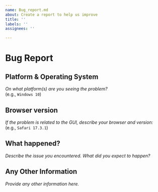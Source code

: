 ```yaml
---
name: Bug_report.md
about: Create a report to help us improve
title: ''
labels: ''
assignees: ''

---
```


# Bug Report

## Platform & Operating System
_On what platform(s) are you seeing the problem?_  
(e.g., `Windows 10`)

## Browser version
_If the problem is related to the GUI, describe your browser and version:_  
(e.g., `Safari 17.3.1`)

## What happened?
_Describe the issue you encountered. What did you expect to happen?_  

## Any Other Information
_Provide any other information here._
